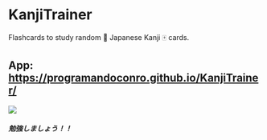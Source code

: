 # KanjiTrainer

Flashcards to study random 👹 Japanese Kanji 🀄 cards.

## App: https://programandoconro.github.io/KanjiTrainer/

<div>
  <img src='https://github.com/programandoconro/KanjiTrainer/blob/master/sample_pic.png?raw=true'/>
  <h5> 勉強しましょう！！ </h5>
</div?


